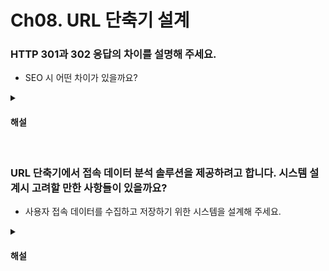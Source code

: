 # Ch08. URL 단축기 설계

### HTTP 301과 302 응답의 차이를 설명해 주세요.

* SEO 시 어떤 차이가 있을까요?

<details>
<summary><h4>해설</h4></summary>

> HTTP 301과 302 응답의 차이를 설명해 주세요.
* 301은 Permanently Moved로, 브라우저는 이 응답을 캐시하여 다음에 같은 요청을 보낼 때 캐시된 다음 주소로 보내게 됩니다.
* 302는 Found로, 일시적으로 이동했다고 판단하여 응답을 캐시하지 않고, 언제나 원래 URL로 요청합니다.

> SEO 시 어떤 차이가 있을까요?
* 검색엔진 크롤러가 301을 만나면, 원래 URL의 서비스가 완전히 이동했다고 판단하여, 원래 URL의 페이지 랭킹과 평가 점수를 새로운 URL로 이동합니다.
* 반면 302의 경우 그대로 유지하지만, 무의미하게 사용하는 경우 악성 광고로 판단해 패널티가 부여될 수 있습니다.

</details>

<br>

### URL 단축기에서 접속 데이터 분석 솔루션을 제공하려고 합니다. 시스템 설계시 고려할 만한 사항들이 있을까요?

* 사용자 접속 데이터를 수집하고 저장하기 위한 시스템을 설계해 주세요.

<details>
<summary><h4>해설</h4></summary>

> URL 단축기에서 접속 데이터 분석 솔루션을 제공하려고 합니다. 시스템 설계시 고려할 만한 사항들이 있을까요?
* URL단축기의 가장 중요한 점은 사용자를 항상 오류없이 빠르게 리다이렉션을 시켜주는 것입니다.
* 사용자가 들어왔다는 정보를 동기적으로 DB에 기록하고, 트랜잭션이 끝나고 응답하면 지연시간이 길어지고, 통계 DB의 문제로 원래 서비스에 장애가 발생할 수 있습니다. 때문에 데이터 일관성보다 가용성을 선택하여 설계해야 합니다.

> 사용자 접속 데이터를 수집하고 저장하기 위한 시스템을 설계해 주세요.
* 낮은 지연시간과 높은 가용성을 위해, 메시지가 조금 누락되더라도, 비동기적으로 이벤트를 메시징 큐에 발행하고, 통계 서버가 subscribe 하여 수집하는 방식을 제안합니다.
* 또한 302 응답을 반환하여 브라우저 캐시를 막고, 항상 우리 서버에서 데이터를 수집하도록 합니다.
</details>
